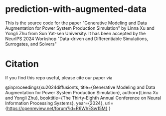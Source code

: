# prediction-with-augmented-data

This is the source code for the paper "Generative Modeling and Data Augmentation for Power System Production Simulation" by Linna Xu and Yongli Zhu from Sun Yat-sen University. It has been accepted by the NeurIPS 2024 Workshop "Data-driven and Differentiable Simulations, Surrogates, and Solvers"

# Citation
If you find this repo useful, please cite our paper via

@inproceedings{xu2024diffusionts,
  title={Generative Modeling and Data Augmentation for Power System Production Simulation},
  author={Linna Xu and Yongli Zhu},
  booktitle={The Thirty-Eighth Annual Conference on Neural Information Processing Systems},
  year={2024},
  url={https://openreview.net/forum?id=R6WhESw15M}
}

